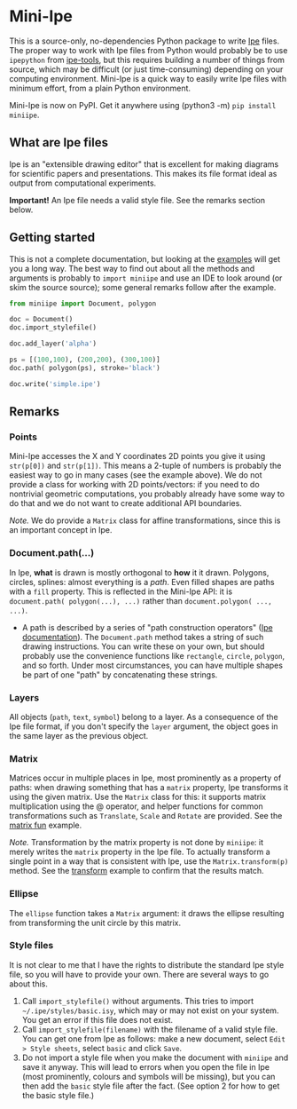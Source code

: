 # Mini-Ipe

This is a source-only, no-dependencies Python package to write [Ipe](http://ipe.otfried.org/) files.
The proper way to work with Ipe files from Python would probably be to use `ipepython` from [ipe-tools](https://github.com/otfried/ipe-tools), but this requires building a number of things from source, which may be difficult (or just time-consuming) depending on your computing environment.
Mini-Ipe is a quick way to easily write Ipe files with minimum effort, from a plain Python environment.

Mini-Ipe is now on PyPI. Get it anywhere using (python3 -m) `pip install miniipe`.

## What are Ipe files

Ipe is an "extensible drawing editor" that is excellent for making diagrams for scientific papers and presentations.
This makes its file format ideal as output from computational experiments.

**Important!** An Ipe file needs a valid style file. See the remarks section below.

## Getting started

This is not a complete documentation, but looking at the [examples](example) will get you a long way.
The best way to find out about all the methods and arguments is probably to `import miniipe` and use an IDE to look around (or skim the source source); some general remarks follow after the example.

```python
from miniipe import Document, polygon

doc = Document()
doc.import_stylefile()

doc.add_layer('alpha')

ps = [(100,100), (200,200), (300,100)]
doc.path( polygon(ps), stroke='black')

doc.write('simple.ipe')
```

## Remarks

### Points

Mini-Ipe accesses the X and Y coordinates 2D points you give it using `str(p[0])` and `str(p[1])`.
This means a 2-tuple of numbers is probably the easiest way to go in many cases (see the example above).
We do not provide a class for working with 2D points/vectors: if you need to do nontrivial geometric computations, you probably already have some way to do that and we do not want to create additional API boundaries.

*Note.* We do provide a `Matrix` class for affine transformations, since this is an important concept in Ipe.

### Document.path(...)

In Ipe, **what** is drawn is mostly orthogonal to **how** it it drawn.
Polygons, circles, splines: almost everything is a *path*.
Even filled shapes are paths with a `fill` property.
This is reflected in the Mini-Ipe API: it is `document.path( polygon(...), ...)` rather than `document.polygon( ..., ...)`.

* A path is described by a series of "path construction operators" ([Ipe documentation](http://ipe.otfried.org/manual/manual_59.html)).
The `Document.path` method takes a string of such drawing instructions.
You can write these on your own, but should probably use the convenience functions like `rectangle`, `circle`, `polygon`, and so forth.
Under most circumstances, you can have multiple shapes be part of one "path" by concatenating these strings.

### Layers

All objects (`path`, `text`, `symbol`) belong to a layer.
As a consequence of the Ipe file format, if you don't specify the `layer` argument, the object goes in the same layer as the previous object.

### Matrix

Matrices occur in multiple places in Ipe, most prominently as a property of paths: when drawing something that has a `matrix` property, Ipe transforms it using the given matrix.
Use the `Matrix` class for this: it supports matrix multiplication using the @ operator, and helper functions for common transformations such as `Translate`, `Scale` and `Rotate` are provided.
See the [matrix fun](example/matrix_fun.py) example.

*Note.* Transformation by the matrix property is not done by `miniipe`: it merely writes the `matrix` property in the Ipe file. To actually transform a single point in a way that is consistent with Ipe, use the `Matrix.transform(p)` method.
See the [transform](example/transform.py) example to confirm that the results match.

### Ellipse

The `ellipse` function takes a `Matrix` argument: it draws the ellipse resulting from transforming the unit circle by this matrix.

### Style files

It is not clear to me that I have the rights to distribute the standard Ipe style file, so you will have to provide your own. There are several ways to go about this.

1. Call `import_stylefile()` without arguments. This tries to import `~/.ipe/styles/basic.isy`, which may or may not exist on your system. You get an error if this file does not exist.
2. Call `import_stylefile(filename)` with the filename of a valid style file. You can get one from Ipe as follows: make a new document, select `Edit > Style sheets`, select `basic` and click `Save`.
3. Do not import a style file when you make the document with `miniipe` and save it anyway. This will lead to errors when you open the file in Ipe (most prominently, colours and symbols will be missing), but you can then add the `basic` style file after the fact. (See option 2 for how to get the basic style file.) 